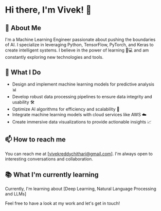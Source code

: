 <!--
**vivek8031/vivek8031** is a ✨ _special_ ✨ repository because its `README.md` (this file) appears on your GitHub profile.

Here are some ideas to get you started:

- 🔭 I’m currently working on ...
- 🌱 I’m currently learning ...
- 👯 I’m looking to collaborate on ...
- 🤔 I’m looking for help with ...
- 💬 Ask me about ...
- 📫 How to reach me: ...
- 😄 Pronouns: ...
- ⚡ Fun fact: ...
-->

# Hi there, I'm Vivek! 👋

## 🚀 About Me
I'm a Machine Learning Engineer passionate about pushing the boundaries of AI. I specialize in leveraging Python, TensorFlow, PyTorch, and Keras to create intelligent systems. I believe in the power of learning 📘💻 and am constantly exploring new technologies and tools.

## 🔧 What I Do
- Design and implement machine learning models for predictive analysis 📊
- Develop robust data processing pipelines to ensure data integrity and usability 🛠️
- Optimize AI algorithms for efficiency and scalability 🔐
- Integrate machine learning models with cloud services like AWS ☁️
- Create immersive data visualizations to provide actionable insights 📈

## 📫 How to reach me
You can reach me at [vivekreddychithari@gmail.com]. I'm always open to interesting conversations and collaboration.

## 📚 What I'm currently learning
Currently, I'm learning about [Deep Learning, Natural Language Processing and LLMs]

Feel free to have a look at my work and let's get in touch!
